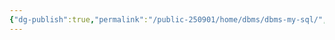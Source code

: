 ```yaml
---
{"dg-publish":true,"permalink":"/public-250901/home/dbms/dbms-my-sql/","tags":["SQL"],"created":"2025-08-20T12:31:51.279+09:00","updated":"2025-08-22T11:53:38.191+09:00"}
---
```


